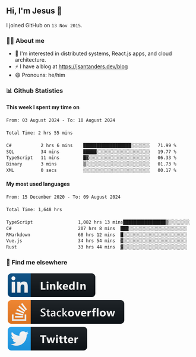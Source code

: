 ## Hi, I'm Jesus 👋

I joined GitHub on `13 Nov 2015`.

<!-- Talking about you -->

### 👨‍💻 About me

- 👦 I'm interested in distributed systems, React.js apps, and cloud architecture.
- ⚡️ I have a blog at <https://jsantanders.dev/blog>
- 😄 Pronouns: he/him

### 📊 Github Statistics

#### This week I spent my time on

<!--START_SECTION:weekly-->

```txt
From: 03 August 2024 - To: 10 August 2024

Total Time: 2 hrs 55 mins

C#           2 hrs 6 mins    ██████████████████░░░░░░░   71.99 %
SQL          34 mins         █████░░░░░░░░░░░░░░░░░░░░   19.77 %
TypeScript   11 mins         █▓░░░░░░░░░░░░░░░░░░░░░░░   06.33 %
Binary       3 mins          ▒░░░░░░░░░░░░░░░░░░░░░░░░   01.73 %
XML          0 secs          ░░░░░░░░░░░░░░░░░░░░░░░░░   00.17 %
```

<!--END_SECTION:weekly-->

#### My most used languages

<!--START_SECTION:alltime-->

```txt
From: 15 December 2020 - To: 09 August 2024

Total Time: 1,648 hrs

TypeScript                 1,082 hrs 13 mins████████████████▒░░░░░░░░   65.67 %
C#                         207 hrs 8 mins  ███░░░░░░░░░░░░░░░░░░░░░░   12.57 %
RMarkdown                  68 hrs 12 mins  █░░░░░░░░░░░░░░░░░░░░░░░░   04.14 %
Vue.js                     34 hrs 54 mins  ▓░░░░░░░░░░░░░░░░░░░░░░░░   02.12 %
Rust                       33 hrs 44 mins  ▓░░░░░░░░░░░░░░░░░░░░░░░░   02.05 %
```

<!--END_SECTION:alltime-->

### 📢 Find me elsewhere

<p>
  <a target="_blank" href="https://linkedin.com/in/jsantanders">
    <img src="https://github.com/jsantanders/jsantanders/blob/master/img/linkedin.svg" alt="LinkedIn" style="vertical-align:top; margin:4px">
  </a>
  
  <a target="_blank" href="https://stackoverflow.com/users/7318331/jesus-santander">
    <img src="https://github.com/jsantanders/jsantanders/blob/master/img/stackoverflow.svg" alt="StackOverflow" style="vertical-align:top; margin:4px">
  </a>
  
  <a target="_blank" href="http://twitter.com/jsantanders">
    <img src="https://github.com/jsantanders/jsantanders/blob/master/img/twitter.svg" alt="Twitter" style="vertical-align:top; margin:4px">
  </a>
</p>
